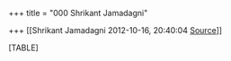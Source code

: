 +++
title = "000 Shrikant Jamadagni"

+++
[[Shrikant Jamadagni	2012-10-16, 20:40:04 [Source](https://groups.google.com/g/bvparishat/c/9bjRW_QONzA)]]



[TABLE]

